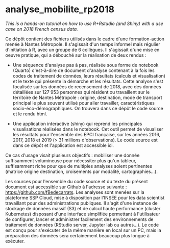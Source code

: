 # analyse_mobilite_rp2018

*This is a hands-on tutorial on how to use R+Rstudio (and Shiny) with a use case on 2018 French census data.*

Ce dépôt contient des fichiers utilisés dans le cadre d'une formation-action menée à Nantes Métropole. Il s'agissait d'un temps informel mais régulier d'initiation à R, avec un groupe de 6 collègues. Il s'agissait d'une mise en oeuvre pratique, qui a débouché sur la réalisation de deux rendus :

-   Une séquence d'analyse pas à pas, réalisée sous forme de notebook (Quarto) c'est-à-dire de document d'analyse contenant à la fois les codes de traitement de données, leurs résultats (calculs et visualisation) et le texte qui présente la démarche et les résultats. Cette analyse s'est focalisée sur les données de recensement de 2018, avec des données détaillées sur 127 953 personnes qui résident ou travaillent sur le territoire de Nantes Métropole : origine, destination, mode de transport principal le plus souvent utilisé pour aller travailler, caractéristiques socio-éco-démographiques. On trouvera dans ce dépôt le code source et le rendu html.

-   Une application interactive (shiny) qui reprend les principales visualisations réalisées dans le notebook. Cet outil permet de visualiser les résultats pour l'ensemble des EPCI française, sur les années 2016, 2017, 2018 et 2019 (\> 31 millions d'observations). Le code source est dans ce dépôt et l'application est accessible ici.

Ce cas d'usage visait plusieurs objectifs : mobiliser une donnée suffisamment volumineuse pour nécessiter plus qu'un tableur, suffisamment riche pour que de multiples analyses soient pertinentes (matrice origine destination, croisements par modalité, cartographies...).

Les sources pour l'ensemble du code source et du texte du présent document est accessible sur Github à l'adresse suivante : <https://github.com/fBedecarrats>. Les analyses sont menées sur la plateforme SSP Cloud, mise à disposition par l'INSEE pour les data scientist travaillant pour des administrations publiques. Il s'agit d'une instance de stockage de données massif (S3) et de calcul haute performance (cluster Kubernetes) disposant d'une interface simplifiée permettant à l'utilisateur de configurer, lancer et administrer facilement des environnements de traitement de données (RStudio server, Jupyter lab ou autres...). Le code est conçu pour s'exécuter de la même manière en local sur un PC, mais la préparation des données sera certainement beaucoup plus longue à exécuter.

